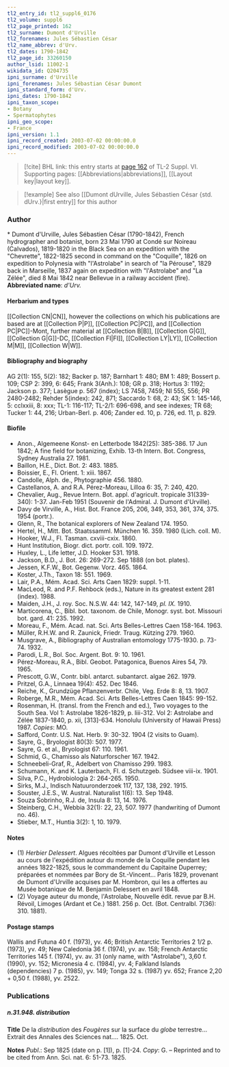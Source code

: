 ```yaml
---
tl2_entry_id: tl2_suppl6_0176
tl2_volume: suppl6
tl2_page_printed: 162
tl2_surname: Dumont d'Urville
tl2_forenames: Jules Sébastien César
tl2_name_abbrev: d'Urv.
tl2_dates: 1790-1842
tl2_page_id: 33260150
author_lsid: 11002-1
wikidata_id: Q204735
ipni_surname: d'Urville
ipni_forenames: Jules Sébastian César Dumont
ipni_standard_form: d'Urv.
ipni_dates: 1790-1842
ipni_taxon_scope: 
- Botany
- Spermatophytes
ipni_geo_scope: 
- France
ipni_version: 1.1
ipni_record_created: 2003-07-02 00:00:00.0
ipni_record_modified: 2003-07-02 00:00:00.0
---
```



> [!cite] BHL link: this entry starts at [page 162](https://www.biodiversitylibrary.org/page/33260150) of TL-2 Suppl. VI.
> Supporting pages: [[Abbreviations|abbreviations]], [[Layout key|layout key]].

> [!example] See also [[Dumont dUrville, Jules Sébastien César {std. dUrv.}|first entry]] for this author

### Author

\* Dumont d'Urville, Jules Sébastien César (1790-1842), French hydrographer and botanist, born 23 Mai 1790 at Condé sur Noireau (Calvados), 1819-1820 in the Black Sea on an expedition with the "Chevrette", 1822-1825 second in command on the "Coquille", 1826 on expedition to Polynesia with "l'Astrolabe" in search of "la Pérouse", 1829 back in Marseille, 1837 again on expedition with "l'Astrolabe" and "La Zélée", died 8 Mai 1842 near Bellevue in a railway accident (fire). 
**Abbreviated name**: *d'Urv.*

#### Herbarium and types

[[Collection CN|CN]], however the collections on which his publications are based are at [[Collection P|P]], [[Collection PC|PC]], and [[Collection PC|PC]]-Mont, further material at [[Collection B|B]], [[Collection G|G]], [[Collection G|G]]-DC, [[Collection FI|FI]], [[Collection LY|LY]], [[Collection M|M]], [[Collection W|W]].

#### Bibliography and biography

AG 2(1): 155, 5(2): 182; Backer p. 187; Barnhart 1: 480; BM 1: 489; Bossert p. 109; CSP 2: 399, 6: 645; Frank 3(Anh.): 108; GR p. 318; Hortus 3: 1192; Jackson p. 377; Lasègue p. 567 (index); LS 7458, 7459; NI 555, 556; PR 2480-2482; Rehder 5(index): 242, 871; Saccardo 1: 68, 2: 43; SK 1: 145-146, 5: cclxxiii, 8: xxx; TL-1: 116-117; TL-2/1: 696-698, and see indexes; TR 68; Tucker 1: 44, 216; Urban-Berl. p. 406; Zander ed. 10, p. 726, ed. 11, p. 829.

#### Biofile

- Anon., Algemeene Konst- en Letterbode 1842(25): 385-386. 17 Jun 1842; A fine field for botanizing, Exhib. 13-th Intern. Bot. Congress, Sydney Australia 27. 1981.
- Baillon, H.E., Dict. Bot. 2: 483. 1885.
- Boissier, E., Fl. Orient. 1: xiii. 1867.
- Candolle, Alph. de., Phytographie 456. 1880.
- Castellanos, A. and R.A. Pérez-Moreau, Lilloa 6: 35, 7: 240, 420.
- Chevalier, Aug., Revue Intern. Bot. appl. d'agricult. tropicale 31(339-340): 1-37. Jan-Feb 1951 (Souvenir de l'Admiral. J. Dumont d'Urville).
- Davy de Virville, A., Hist. Bot. France 205, 206, 349, 353, 361, 374, 375. 1954 (portr.).
- Glenn, R., The botanical explorers of New Zealand 174. 1950.
- Hertel, H., Mitt. Bot. Staatssamml. München 16. 359. 1980 (Lich. coll. M).
- Hooker, W.J., Fl. Tasman. cxviii-cxix. 1860.
- Hunt Institution, Biogr. dict. portr. coll. 109. 1972.
- Huxley, L., Life letter, J.D. Hooker 531. 1918.
- Jackson, B.D., J. Bot. 26: 269-272. Sep 1888 (on bot. plates).
- Jessen, K.F.W., Bot. Gegenw. Vorz. 465. 1864.
- Koster, J.Th., Taxon 18: 551. 1969.
- Lair, P.A., Mém. Acad. Sci. Arts Caen 1829: suppl. 1-11.
- MacLeod, R. and P.F. Rehbock (eds.), Nature in its greatest extent 281 (index). 1988.
- Maiden, J.H., J. roy. Soc. N.S.W. 44: 142, 147-149, *pl. IX.* 1910.
- Marticorena, C., Bibl. bot. taxonom. de Chile, Monogr. syst. bot. Missouri bot. gard. 41: 235. 1992.
- Moreau, F., Mém. Acad. nat. Sci. Arts Belles-Lettres Caen 158-164. 1963.
- Müller, R.H.W. and R. Zaunick, Friedr. Traug. Kützing 279. 1960.
- Musgrave, A., Bibliography of Australian entomology 1775-1930. p. 73-74. 1932.
- Parodi, L.R., Bol. Soc. Argent. Bot. 9: 10. 1961.
- Pérez-Moreau, R.A., Bibl. Geobot. Patagonica, Buenos Aires 54, 79. 1965.
- Prescott, G.W., Contr. bibl. antarct. subantarct. algae 262. 1979.
- Pritzel, G.A., Linnaea 19(4): 452. Dec 1846.
- Reiche, K., Grundzüge Pflanzenverbr. Chile, Veg. Erde 8: 8, 13. 1907.
- Roberge, M.R., Mém. Acad. Sci. Arts Belles-Lettres Caen 1845: 99-152.
- Rosenman, H. (transl. from the French and ed.), Two voyages to the South Sea. Vol 1: Astrolabe 1826-1829, p. liii-312. Vol 2: Astrolabe and Zélée 1837-1840, p. xii, \[313\]-634. Honolulu (University of Hawaii Press) 1987. *Copies*: MO.
- Safford, Contr. U.S. Nat. Herb. 9: 30-32. 1904 (2 visits to Guam).
- Sayre, G., Bryologist 80(3): 507. 1977.
- Sayre, G. et al., Bryologist 67: 110. 1961.
- Schmid, G., Chamisso als Naturforscher 167. 1942.
- Schneebeli-Graf, R., Adelbert von Chamisso 299. 1983.
- Schumann, K. and K. Lauterbach, Fl. d. Schutzgeb. Südsee viii-ix. 1901.
- Silva, P.C., Hydrobiologia 2: 264-265. 1950.
- Sirks, M.J., Indisch Natuuronderzoek 117, 137, 138, 292. 1915.
- Souster, J.E.S., W. Austral. Naturalist 1(6): 13. Sep 1948.
- Souza Sobrinho, R.J. de, Insula 8: 13, 14. 1976.
- Steinberg, C.H., Webbia 32(1): 22, 23, 507. 1977 (handwriting of Dumont no. 46).
- Stieber, M.T., Huntia 3(2): 1, 10. 1979.

#### Notes

- (1) *Herbier Delessert*. Algues récoltées par Dumont d'Urville et Lesson au cours de l'expédition autour du monde de la Coquille pendant les années 1822-1825, sous le commandement du Capitaine Duperrey; préparées et nommées par Bory de St.-Vincent... Paris 1829, provenant de Dumont d'Urville acquises par M. Hombron, qui les a offertes au Musée botanique de M. Benjamin Delessert en avril 1848.
- (2) Voyage auteur du monde, l'Astrolabe, Nouvelle édit. revue par B.H. Révoil, Limoges (Ardant et Ce.) 1881. 256 p. Oct. (Bot. Centralbl. 7(36): 310. 1881).

#### Postage stamps

Wallis and Futuna 40 f. (1973), yv. 46; British Antarctic Territories 2 1/2 p. (1973), yv. 49; New Caledonia 36 f. (1974), yv. av. 158; French Antarctic Territories 145 f. (1974), yv. av. 31 (only name, with "Astrolabe"), 3,60 f. (1990), yv. 152; Micronesia 4 c. (1984), yv. 4; Falkland Islands (dependencies) 7 p. (1985), yv. 149; Tonga 32 s. (1987) yv. 652; France 2,20 + 0,50 f. (1988), yv. 2522.

### Publications

##### n.31.948. distribution

**Title**
De la *distribution* des *Fougères* sur la surface du *globe* terrestre... Extrait des Annales des Sciences nat.... 1825. Oct.

**Notes**
*Publ*.: Sep 1825 (date on p. \[1\]), p. \[1\]-24. *Copy*: G. – Reprinted and to be cited from Ann. Sci. nat. 6: 51-73. 1825.

